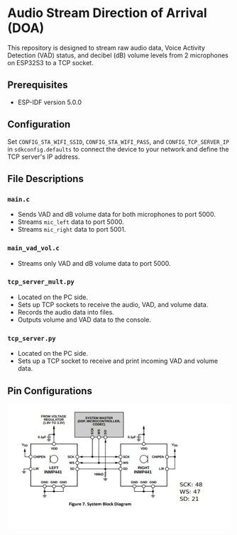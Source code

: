 # Audio Stream Direction of Arrival (DOA)

This repository is designed to stream raw audio data, Voice Activity Detection (VAD) status, and decibel (dB) volume levels from 2 microphones on ESP32S3 to a TCP socket.

## Prerequisites

- ESP-IDF version 5.0.0

## Configuration

Set `CONFIG_STA_WIFI_SSID`, `CONFIG_STA_WIFI_PASS`, and `CONFIG_TCP_SERVER_IP` in `sdkconfig.defaults` to connect the device to your network and define the TCP server's IP address.

## File Descriptions

### `main.c`

- Sends VAD and dB volume data for both microphones to port 5000.
- Streams `mic_left` data to port 5000.
- Streams `mic_right` data to port 5001.

### `main_vad_vol.c`

- Streams only VAD and dB volume data to port 5000.

### `tcp_server_mult.py`

- Located on the PC side.
- Sets up TCP sockets to receive the audio, VAD, and volume data.
- Records the audio data into files.
- Outputs volume and VAD data to the console.

### `tcp_server.py`

- Located on the PC side.
- Sets up a TCP socket to receive and print incoming VAD and volume data.

## Pin Configurations
![ESP32S3 -> INMP441 pin configurations](/docs/img/pin_conf.jpeg "ESP32S3 -> INMP441 pin configurations")